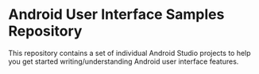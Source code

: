 Android User Interface Samples Repository
=========================================

This repository contains a set of individual Android Studio projects to help you get
started writing/understanding Android user interface features.
